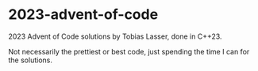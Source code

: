 # 2023-advent-of-code

2023 Advent of Code solutions by Tobias Lasser, done in C++23.

Not necessarily the prettiest or best code, just spending the time I can for the solutions.
